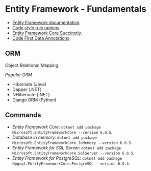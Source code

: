 # Entity Framework - Fundamentals

- [Entity Framework documentation](https://docs.microsoft.com/en-us/ef/).
- [Code style rule options](https://docs.microsoft.com/en-us/dotnet/fundamentals/code-analysis/code-style-rule-options).
- [Entity Framework Core Succinctly](https://www.syncfusion.com/succinctly-free-ebooks/entity-frame-work-core-succinctly).
- [Code First Data Annotations](https://docs.microsoft.com/en-us/ef/ef6/modeling/code-first/data-annotations).

## ORM
*O*bject *R*elational *M*apping

*Popular ORM*
- Hibernate (Java)
- Dapper (.NET)
- NHibernate (.NET)
- Django ORM (Python)

## Commands
- *Entity Framework Core*: ```dotnet add package Microsoft.EntityFrameworkCore --version 6.0.5```.
- *Database in memory*: ```dotnet add package Microsoft.EntityFrameworkCore.InMemory --version 6.0.5```.
- *Entity Framework for SQL Server*: ```dotnet add package Microsoft.EntityFrameworkCore.SqlServer --version 6.0.5```.
- *Entity Framework for PostgreSQL*: ```dotnet add package Npgsql.EntityFrameworkCore.PostgreSQL --version 6.0.4```.